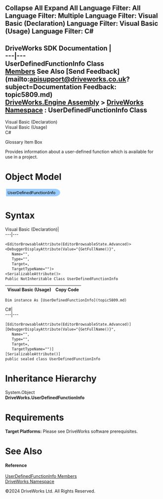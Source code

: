        

 Collapse All Expand All  Language Filter: All  Language Filter: Multiple  Language Filter: Visual Basic (Declaration) Language Filter: Visual Basic (Usage) Language Filter: C#  
---  
DriveWorks SDK Documentation  |   
---|---  
UserDefinedFunctionInfo Class   
[Members](topic5810.md) See Also [Send Feedback](mailto:apisupport@driveworks.co.uk?subject=Documentation Feedback: topic5809.md)  
[DriveWorks.Engine Assembly](topic2156.md) > [DriveWorks Namespace](topic2159.md) : UserDefinedFunctionInfo Class  
---  
  
Visual Basic (Declaration)    
Visual Basic (Usage)    
C# 

Glossary Item Box

Provides information about a user-defined function which is available for use in a project. 

# Object Model

![](dotnetdiagramimages/image299.png)

# Syntax

Visual Basic (Declaration)|   
---|---  
      
    
    <EditorBrowsableAttribute(EditorBrowsableState.Advanced)>
    <DebuggerDisplayAttribute(Value="{GetFullName()}", 
       Name="", 
       Type="", 
       Target=, 
       TargetTypeName="")>
    <SerializableAttribute()>
    Public NotInheritable Class UserDefinedFunctionInfo   
  
Visual Basic (Usage)| Copy Code  
---|---  
      
    
    Dim instance As [UserDefinedFunctionInfo](topic5809.md)  
  
C#|   
---|---  
      
    
    [EditorBrowsableAttribute(EditorBrowsableState.Advanced)]
    [DebuggerDisplayAttribute(Value="{GetFullName()}", 
       Name="", 
       Type="", 
       Target=, 
       TargetTypeName="")]
    [SerializableAttribute()]
    public sealed class UserDefinedFunctionInfo   
  
# Inheritance Hierarchy

System.Object  
**DriveWorks.UserDefinedFunctionInfo**  


# Requirements

**Target Platforms:** Please see DriveWorks software prerequisites.

# See Also

#### Reference

[UserDefinedFunctionInfo Members](topic5810.md)   
[DriveWorks Namespace](topic2159.md)

©2024 DriveWorks Ltd. All Rights Reserved.
